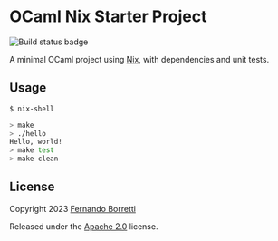 # OCaml Nix Starter Project

![Build status badge](https://github.com/eudoxia0/ocaml-nix-starter/actions/workflows/test.yaml/badge.svg)

A minimal OCaml project using [Nix][nix], with dependencies and unit tests.

[nix]: https://nixos.org/

## Usage

```bash
$ nix-shell

> make
> ./hello
Hello, world!
> make test
> make clean
```

## License

Copyright 2023 [Fernando Borretti](https://borretti.me/)

Released under the [Apache 2.0][license] license.

[license]: https://www.apache.org/licenses/LICENSE-2.0
